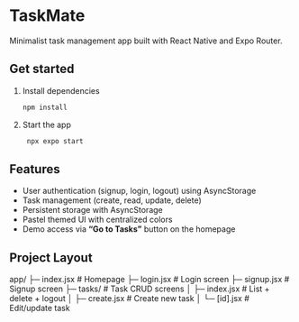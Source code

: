 # TaskMate

Minimalist task management app built with React Native and Expo Router.  

## Get started

1. Install dependencies

   ```bash
   npm install
   ```

2. Start the app

   ```bash
    npx expo start
   ```

## Features

- User authentication (signup, login, logout) using AsyncStorage
- Task management (create, read, update, delete)
- Persistent storage with AsyncStorage
- Pastel themed UI with centralized colors
- Demo access via **“Go to Tasks”** button on the homepage

## Project Layout
app/
├─ index.jsx # Homepage
├─ login.jsx # Login screen
├─ signup.jsx # Signup screen
├─ tasks/ # Task CRUD screens
│ ├─ index.jsx # List + delete + logout
│ ├─ create.jsx # Create new task
│ └─ [id].jsx # Edit/update task

